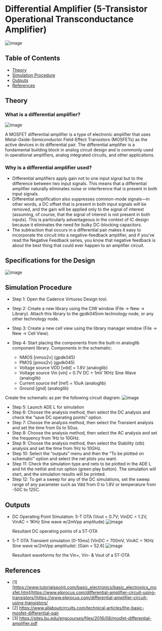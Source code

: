 Differential Amplifier (5-Transistor Operational Transconductance Amplifier) <a name="TOP"></a>
===================

![image](https://github.com/Nirvan007/Analog_Electronics/assets/127144315/4e92f4c3-b7f3-42e7-9c41-bc294638cb50)

## Table of Contents
* [Theory](#Theory)
* [Simulation Procedure](#Simulation-Procedure)
* [Outputs](#Outputs)
* [References](#References)

## Theory
### What is a differential amplifier?

![image](https://github.com/Nirvan007/Analog_Electronics/assets/127144315/ccddb144-d8d7-45d4-a855-ba7dbc6a099a)

A MOSFET differential amplifier is a type of electronic amplifier that uses Metal-Oxide-Semiconductor Field-Effect Transistors (MOSFETs) as the active devices in its differential pair. The differential amplifier is a fundamental building block in analog circuit design and is commonly used in operational amplifiers, analog integrated circuits, and other applications.

### Why is a differential amplifier used?

* Differential amplifiers apply gain not to one input signal but to the difference between two input signals. This means that a differential amplifier naturally eliminates noise or interference that is present in both input signals.
* Differential amplification also suppresses common-mode signals—in other words, a DC offset that is present in both input signals will be removed, and the gain will be applied only to the signal of interest (assuming, of course, that the signal of interest is not present in both inputs). This is particularly advantageous in the context of IC design because it eliminates the need for bulky DC-blocking capacitors.
* The subtraction that occurs in a differential pair makes it easy to incorporate the circuit into a negative-feedback amplifier, and if you’ve read the Negative Feedback series, you know that negative feedback is about the best thing that could ever happen to an amplifier circuit.

## Specifications for the Design
![image](https://github.com/Nirvan007/Analog_Electronics/assets/127144315/4ddb0e2e-1cf4-4def-87f4-9e46a90494a6)

## Simulation Procedure
* Step 1: Open the Cadence Virtuoso Design tool.
* Step 2: Create a new library using the CIW window (File -> New -> Library). Attach this library to the gpdk045nm technology node, or any other technology node.
* Step 3: Create a new cell view using the library manager window (File -> New -> Cell View). 
* Step 4: Start placing the components from the built-in analoglib component library.
  Components in the schematic:
  
  *  NMOS [nmos2v] (gpdk045)
  *  PMOS [pmos2v] (gpdk045)
  *  Voltage source VDD [vdd] = 1.8V (analoglib)
  *  Voltage source Vin [vin] = 0.7V DC + 1mV 1KHz Sine Wave (analoglib)
  *  Current source Iref [Iref] = 10uA (analoglib)
  *  Ground [gnd] (analoglib)

 Create the schematic as per the following circuit diagram:
![image](https://github.com/Nirvan007/Analog_Electronics/assets/127144315/2db1e5d5-75b4-4344-8c2b-04ec4228ba30)

* Step 5: Launch ADE L for simulation
* Step 6: Choose the analysis method, then select the DC analysis and check the “save DC operating points” option.
* Step 7: Choose the analysis method, then select the Transient analysis and set the time from 0s to 50us.
* Step 8: Choose the analysis method, then select the AC analysis and set the frequency from 1Hz to 10GHz.
* Step 9: Choose the analysis method, then select the Stability (stb) analysis and set the time from 1Hz to 10GHz.
* Step 10: Select the “outputs” menu and then the “To be plotted on schematic” option and select the net plots you want.
* Step 11: Check the simulation type and nets to be plotted in the ADE L and hit the netlist and run option (green play button). The simulation will start, and the simulation results will be printed.
* Step 12: To get a sweep for any of the DC simulations, set the sweep range of any parameter such as Vdd from 0 to 1.8V or temperature from -50C to 125C.

## Outputs
* DC Operating Point Simulation: 5-T OTA (Vout = 0.7V; VinDC = 1.2V, VinAC = 1KHz Sine wave w/2mVpp amplitude)
  ![image](https://github.com/Nirvan007/Analog_Electronics/assets/127144315/6b4d1f92-e04e-47bd-bf80-5630d3ff3a95)

  Resultant DC operating points of a 5T-OTA

* 5-T OTA Transient simulation [0-10ms] (VinDC = 700mV, VinAC = 1KHz Sine wave w/2mVpp amplitude): [Gain = 52.6]
  ![image](https://github.com/Nirvan007/Analog_Electronics/assets/127144315/27d9597f-c0c5-423f-84b5-42d1b7c5b158)

  Resultant waveforms for the Vin+, Vin- & Vout of a 5T-OTA

## References
 - [1] [https://www.tutorialspoint.com/basic_electronics/basic_electronics_mosfet.htm](https://www.elprocus.com/differential-amplifier-circuit-using-transistors/)https://www.elprocus.com/differential-amplifier-circuit-using-transistors/
 - [2] https://www.allaboutcircuits.com/technical-articles/the-basic-mosfet-differential-pair
 - [3] https://sites.bu.edu/engcourses/files/2016/08/mosfet-differential-amplifier.pdf
